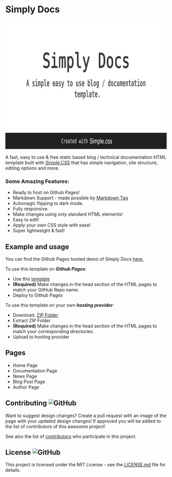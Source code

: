 # Simply Docs
<p align="center">
  <img height="400" src="/assets/images/OG_image.png" />
</p>

A fast, easy to use & free static based blog / technical documentation HTML template built with [Simple.CSS](https://simplecss.org/) that has
simple navigation, site structure, editing options and more.

### Some Amazing Features:
* Ready to host on Github Pages!
* Markdown Support - made possible by [Markdown Tag](https://github.com/MarketingPipeline/Markdown-Tag) 
* Automagic flipping to dark mode.
* Fully responsive.
* Make changes using only standard HTML elements!
* Easy to edit!
* Apply your own CSS style with ease!
* Super lightweight & fast!



## Example and usage

You can find the Github Pages hosted demo of Simply Docs [here.](https://marketingpipeline.github.io/Simply-Docs/)

To use this template on <b><i>Github Pages</b></i>:

- Use this
[template](https://github.com/MarketingPipeline/Simply-Docs/generate)
- <b>(Required)</b> Make changes in the head section of the HTML pages to match your GitHub Repo name.
- Deploy to Github Pages


To use this template on your own <b><i>hosting provider</b></i>:
- Download:
[ZIP Folder](https://github.com/MarketingPipeline/Simply-Docs/archive/refs/heads/main.zip)
- Extract ZIP Folder
- <b>(Required)</b> Make changes in the head section of the HTML pages to match your corresponding directories.
- Upload to hosting provider


## Pages

 * Home Page
 * Documentation Page
 * News Page
 * Blog Post Page
 * Author Page

## Contributing ![GitHub](https://img.shields.io/github/contributors/MarketingPipeline/Simply-Docs)

Want to suggest design changes? Create a pull request with an image of the page with your updated design changes! If approved you will be added to the list of contributors of this awesome project!

See also the list of
[contributors](https://github.com/MarketingPipeline/Simply-Docs/graphs/contributors) who
participate in this project.

## License ![GitHub](https://img.shields.io/github/license/MarketingPipeline/Simply-Docs)

This project is licensed under the MIT License - see the
[LICENSE.md](https://github.com/MarketingPipeline/Simply-Docs/blob/main/LICENSE) file for
details.
